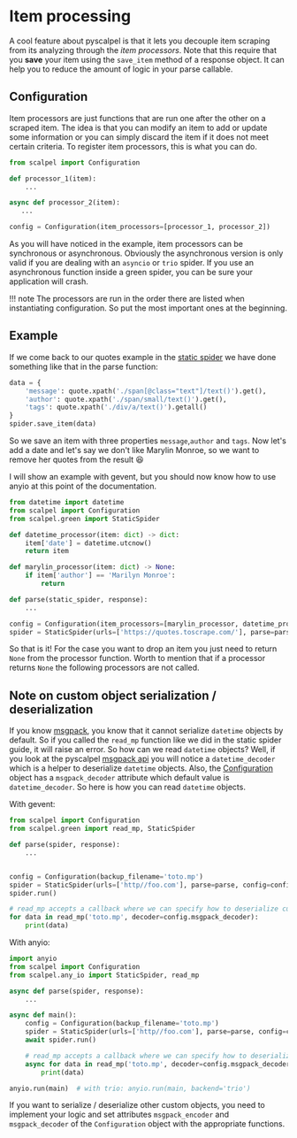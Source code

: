 # Item processing

A cool feature about pyscalpel is that it lets you decouple item scraping from its analyzing through the *item processors*.
Note that this require that you **save** your item using the `save_item` method of a response object. It can help
you to reduce the amount of logic in your parse callable.

## Configuration

Item processors are just functions that are run one after the other on a scraped item. The idea is that you can modify
an item to add or update some information or you can simply discard the item if it does not meet certain criteria.
To register item processors, this is what you can do.

```python
from scalpel import Configuration

def processor_1(item):
    ...

async def processor_2(item):
   ...

config = Configuration(item_processors=[processor_1, processor_2])
```

As you will have noticed in the example, item processors can be synchronous or asynchronous. Obviously the asynchronous
version is only valid if you are dealing with an `asyncio` or `trio` spider. If you use an asynchronous function inside 
a green spider, you can be sure your application will crash.

!!! note
    The processors are run in the order there are listed when instantiating configuration. So put the most important
    ones at the beginning.
    
## Example

If we come back to our quotes example in the [static spider](static-spider.md) we have done something like that in the
parse function:

```python
data = {
    'message': quote.xpath('./span[@class="text"]/text()').get(),
    'author': quote.xpath('./span/small/text()').get(),
    'tags': quote.xpath('./div/a/text()').getall()
}
spider.save_item(data)
```

So we save an item with three properties `message`,`author` and `tags`. Now let's add a date and let's say we don't like
Marylin Monroe, so we want to remove her quotes from the result 😆

I will show an example with gevent, but you should now know how to use anyio at this point of the documentation.

```python
from datetime import datetime
from scalpel import Configuration
from scalpel.green import StaticSpider

def datetime_processor(item: dict) -> dict:
    item['date'] = datetime.utcnow()
    return item

def marylin_processor(item: dict) -> None:
    if item['author'] == 'Marilyn Monroe':
        return

def parse(static_spider, response):
    ...

config = Configuration(item_processors=[marylin_processor, datetime_processor])
spider = StaticSpider(urls=['https://quotes.toscrape.com/'], parse=parse, config=config)
```

So that is it! For the case you want to drop an item you just need to return `None` from the processor function. Worth
to mention that if a processor returns `None` the following processors are not called.

## Note on custom object serialization / deserialization

If you know [msgpack](https://pypi.org/project/msgpack/), you know that it cannot serialize `datetime` objects by
default. So if you called the `read_mp` function like we did in the static spider guide, it will raise an error.
So how can we read `datetime` objects? Well, if you look at the pyscalpel [msgpack api](api.md#msgpack) you will notice
a `datetime_decoder` which is a helper to deserialize `datetime` objects. Also, the [Configuration](api.md#configuration)
object has a `msgpack_decoder` attribute which default value is `datetime_decoder`. So here is how you can read
`datetime` objects.

With gevent:

```python
from scalpel import Configuration
from scalpel.green import read_mp, StaticSpider

def parse(spider, response):
    ...


config = Configuration(backup_filename='toto.mp')
spider = StaticSpider(urls=['http//foo.com'], parse=parse, config=config)
spider.run()

# read_mp accepts a callback where we can specify how to deserialize custom objects in msgpack
for data in read_mp('toto.mp', decoder=config.msgpack_decoder):
    print(data)
```

With anyio:

```python
import anyio
from scalpel import Configuration
from scalpel.any_io import StaticSpider, read_mp

async def parse(spider, response):
    ...

async def main():
    config = Configuration(backup_filename='toto.mp')
    spider = StaticSpider(urls=['http//foo.com'], parse=parse, config=config)
    await spider.run()

    # read_mp accepts a callback where we can specify how to deserialize custom objects in msgpack
    async for data in read_mp('toto.mp', decoder=config.msgpack_decoder):
        print(data)

anyio.run(main)  # with trio: anyio.run(main, backend='trio')
```

If you want to serialize / deserialize other custom objects, you need to implement your logic and set attributes
`msgpack_encoder` and `msgpack_decoder` of the `Configuration` object with the appropriate functions.